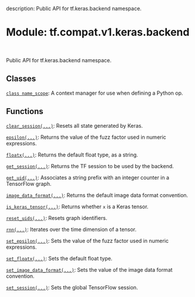 description: Public API for tf.keras.backend namespace.

<div itemscope itemtype="http://developers.google.com/ReferenceObject">
<meta itemprop="name" content="tf.compat.v1.keras.backend" />
<meta itemprop="path" content="Stable" />
</div>

# Module: tf.compat.v1.keras.backend

<!-- Insert buttons and diff -->

<table class="tfo-notebook-buttons tfo-api nocontent" align="left">

</table>



Public API for tf.keras.backend namespace.



## Classes

[`class name_scope`](../../../../tf/compat/v1/keras/backend/name_scope.md): A context manager for use when defining a Python op.

## Functions

[`clear_session(...)`](../../../../tf/keras/backend/clear_session.md): Resets all state generated by Keras.

[`epsilon(...)`](../../../../tf/keras/backend/epsilon.md): Returns the value of the fuzz factor used in numeric expressions.

[`floatx(...)`](../../../../tf/keras/backend/floatx.md): Returns the default float type, as a string.

[`get_session(...)`](../../../../tf/compat/v1/keras/backend/get_session.md): Returns the TF session to be used by the backend.

[`get_uid(...)`](../../../../tf/keras/backend/get_uid.md): Associates a string prefix with an integer counter in a TensorFlow graph.

[`image_data_format(...)`](../../../../tf/keras/backend/image_data_format.md): Returns the default image data format convention.

[`is_keras_tensor(...)`](../../../../tf/keras/backend/is_keras_tensor.md): Returns whether `x` is a Keras tensor.

[`reset_uids(...)`](../../../../tf/keras/backend/reset_uids.md): Resets graph identifiers.

[`rnn(...)`](../../../../tf/keras/backend/rnn.md): Iterates over the time dimension of a tensor.

[`set_epsilon(...)`](../../../../tf/keras/backend/set_epsilon.md): Sets the value of the fuzz factor used in numeric expressions.

[`set_floatx(...)`](../../../../tf/keras/backend/set_floatx.md): Sets the default float type.

[`set_image_data_format(...)`](../../../../tf/keras/backend/set_image_data_format.md): Sets the value of the image data format convention.

[`set_session(...)`](../../../../tf/compat/v1/keras/backend/set_session.md): Sets the global TensorFlow session.

